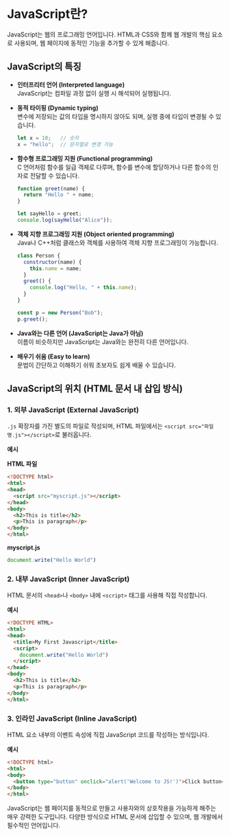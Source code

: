 # JavaScript란?

JavaScript는 웹의 프로그래밍 언어입니다. HTML과 CSS와 함께 웹 개발의 핵심 요소로 사용되며, 웹 페이지에 동적인 기능을 추가할 수 있게 해줍니다.

## JavaScript의 특징

- **인터프리터 언어 (Interpreted language)**  
  JavaScript는 컴파일 과정 없이 실행 시 해석되어 실행됩니다.

- **동적 타이핑 (Dynamic typing)**  
  변수에 저장되는 값의 타입을 명시하지 않아도 되며, 실행 중에 타입이 변경될 수 있습니다.
  ```javascript
  let x = 10;   // 숫자
  x = "hello";  // 문자열로 변경 가능
  ```

- **함수형 프로그래밍 지원 (Functional programming)**  
  C 언어처럼 함수를 일급 객체로 다루며, 함수를 변수에 할당하거나 다른 함수의 인자로 전달할 수 있습니다.
  ```javascript
  function greet(name) {
    return "Hello " + name;
  }

  let sayHello = greet;
  console.log(sayHello("Alice"));
  ```

- **객체 지향 프로그래밍 지원 (Object oriented programming)**  
  Java나 C++처럼 클래스와 객체를 사용하여 객체 지향 프로그래밍이 가능합니다.
  ```javascript
  class Person {
    constructor(name) {
      this.name = name;
    }
    greet() {
      console.log("Hello, " + this.name);
    }
  }

  const p = new Person("Bob");
  p.greet();
  ```

- **Java와는 다른 언어 (JavaScript는 Java가 아님)**  
  이름이 비슷하지만 JavaScript는 Java와는 완전히 다른 언어입니다.

- **배우기 쉬움 (Easy to learn)**  
  문법이 간단하고 이해하기 쉬워 초보자도 쉽게 배울 수 있습니다.

## JavaScript의 위치 (HTML 문서 내 삽입 방식)

### 1. 외부 JavaScript (External JavaScript)

`.js` 확장자를 가진 별도의 파일로 작성되며, HTML 파일에서는 `<script src="파일명.js"></script>`로 불러옵니다.

**예시**

**HTML 파일**
```html
<!DOCTYPE html>
<html>
<head>
  <script src="myscript.js"></script>
</head>
<body>
  <h2>This is title</h2>
  <p>This is paragraph</p>
</body>
</html>
```

**myscript.js**
```javascript
document.write("Hello World")
```

### 2. 내부 JavaScript (Inner JavaScript)

HTML 문서의 `<head>`나 `<body>` 내에 `<script>` 태그를 사용해 직접 작성합니다.

**예시**
```html
<!DOCTYPE HTML>
<html>
<head>
  <title>My First Javascript</title>
  <script>
    document.write("Hello World")
  </script>
</head>
<body>
  <h2>This is title</h2>
  <p>This is paragraph</p>
</body>
</html>
```

### 3. 인라인 JavaScript (Inline JavaScript)

HTML 요소 내부의 이벤트 속성에 직접 JavaScript 코드를 작성하는 방식입니다.

**예시**
```html
<!DOCTYPE html>
<html>
<body>
  <button type="button" onclick="alert('Welcome to JS!')">Click button</button>
</body>
</html>
```

JavaScript는 웹 페이지를 동적으로 만들고 사용자와의 상호작용을 가능하게 해주는 매우 강력한 도구입니다. 다양한 방식으로 HTML 문서에 삽입할 수 있으며, 웹 개발에서 필수적인 언어입니다.
